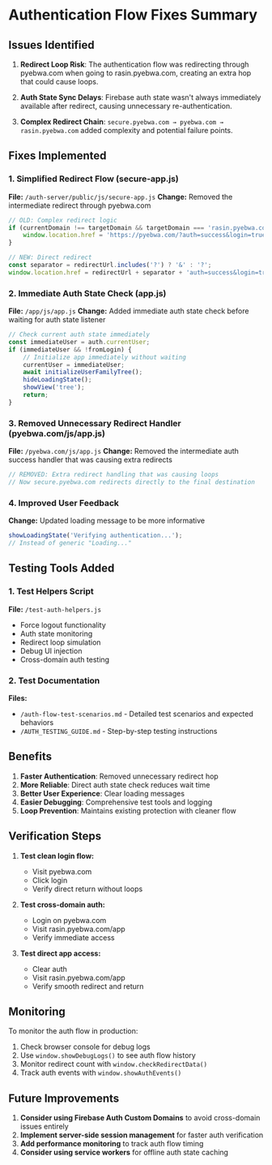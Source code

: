 # Authentication Flow Fixes Summary

## Issues Identified

1. **Redirect Loop Risk**: The authentication flow was redirecting through pyebwa.com when going to rasin.pyebwa.com, creating an extra hop that could cause loops.

2. **Auth State Sync Delays**: Firebase auth state wasn't always immediately available after redirect, causing unnecessary re-authentication.

3. **Complex Redirect Chain**: `secure.pyebwa.com → pyebwa.com → rasin.pyebwa.com` added complexity and potential failure points.

## Fixes Implemented

### 1. Simplified Redirect Flow (secure-app.js)
**File:** `/auth-server/public/js/secure-app.js`
**Change:** Removed the intermediate redirect through pyebwa.com
```javascript
// OLD: Complex redirect logic
if (currentDomain !== targetDomain && targetDomain === 'rasin.pyebwa.com') {
    window.location.href = 'https://pyebwa.com/?auth=success&login=true&redirect=' + encodeURIComponent(redirectUrl);
}

// NEW: Direct redirect
const separator = redirectUrl.includes('?') ? '&' : '?';
window.location.href = redirectUrl + separator + 'auth=success&login=true';
```

### 2. Immediate Auth State Check (app.js)
**File:** `/app/js/app.js`
**Change:** Added immediate auth state check before waiting for auth state listener
```javascript
// Check current auth state immediately
const immediateUser = auth.currentUser;
if (immediateUser && !fromLogin) {
    // Initialize app immediately without waiting
    currentUser = immediateUser;
    await initializeUserFamilyTree();
    hideLoadingState();
    showView('tree');
    return;
}
```

### 3. Removed Unnecessary Redirect Handler (pyebwa.com/js/app.js)
**File:** `/pyebwa.com/js/app.js`
**Change:** Removed the intermediate auth success handler that was causing extra redirects
```javascript
// REMOVED: Extra redirect handling that was causing loops
// Now secure.pyebwa.com redirects directly to the final destination
```

### 4. Improved User Feedback
**Change:** Updated loading message to be more informative
```javascript
showLoadingState('Verifying authentication...');
// Instead of generic "Loading..."
```

## Testing Tools Added

### 1. Test Helpers Script
**File:** `/test-auth-helpers.js`
- Force logout functionality
- Auth state monitoring
- Redirect loop simulation
- Debug UI injection
- Cross-domain auth testing

### 2. Test Documentation
**Files:** 
- `/auth-flow-test-scenarios.md` - Detailed test scenarios and expected behaviors
- `/AUTH_TESTING_GUIDE.md` - Step-by-step testing instructions

## Benefits

1. **Faster Authentication**: Removed unnecessary redirect hop
2. **More Reliable**: Direct auth state check reduces wait time
3. **Better User Experience**: Clear loading messages
4. **Easier Debugging**: Comprehensive test tools and logging
5. **Loop Prevention**: Maintains existing protection with cleaner flow

## Verification Steps

1. **Test clean login flow:**
   - Visit pyebwa.com
   - Click login
   - Verify direct return without loops

2. **Test cross-domain auth:**
   - Login on pyebwa.com
   - Visit rasin.pyebwa.com/app
   - Verify immediate access

3. **Test direct app access:**
   - Clear auth
   - Visit rasin.pyebwa.com/app
   - Verify smooth redirect and return

## Monitoring

To monitor the auth flow in production:
1. Check browser console for debug logs
2. Use `window.showDebugLogs()` to see auth flow history
3. Monitor redirect count with `window.checkRedirectData()`
4. Track auth events with `window.showAuthEvents()`

## Future Improvements

1. **Consider using Firebase Auth Custom Domains** to avoid cross-domain issues entirely
2. **Implement server-side session management** for faster auth verification
3. **Add performance monitoring** to track auth flow timing
4. **Consider using service workers** for offline auth state caching